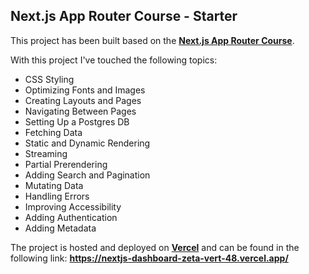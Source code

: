 ## Next.js App Router Course - Starter

This project has been built based on the **[Next.js App Router Course](https://nextjs.org/learn)**.

With this project I've touched the following topics:

- CSS Styling
- Optimizing Fonts and Images
- Creating Layouts and Pages
- Navigating Between Pages
- Setting Up a Postgres DB
- Fetching Data
- Static and Dynamic Rendering
- Streaming
- Partial Prerendering
- Adding Search and Pagination
- Mutating Data
- Handling Errors
- Improving Accessibility
- Adding Authentication
- Adding Metadata

The project is hosted and deployed on **[Vercel](https://vercel.com)** and can be found in the following link: **https://nextjs-dashboard-zeta-vert-48.vercel.app/**
